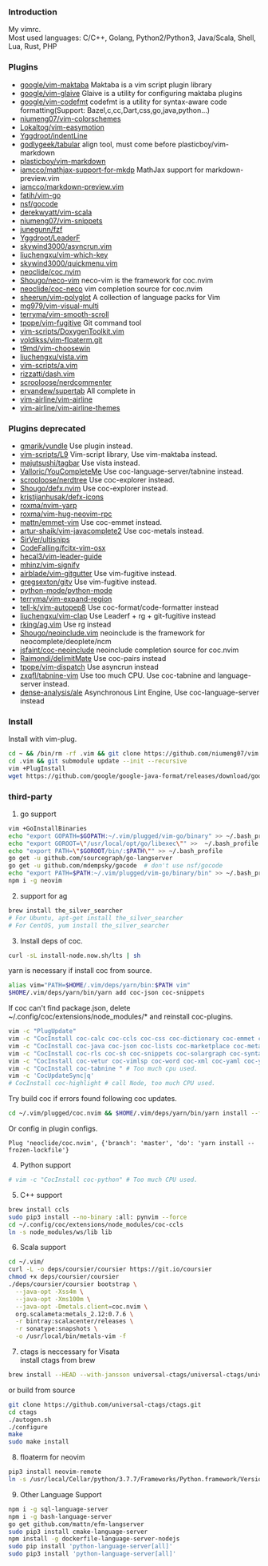 ### Introduction  
My vimrc.  
Most used languages: C/C++, Golang, Python2/Python3, Java/Scala, Shell, Lua, Rust, PHP  
  
### Plugins  
- [google/vim-maktaba](https://github.com/google/vim-maktaba)                            Maktaba is a vim script plugin library  
- [google/vim-glaive](https://github.com/google/vim-glaive)                              Glaive is a utility for configuring maktaba plugins  
- [google/vim-codefmt](https://github.com/google/vim-codefmt)                            codefmt is a utility for syntax-aware code formatting(Support: Bazel,c,cc,Dart,css,go,java,python...)  
- [niumeng07/vim-colorschemes](https://github.com/niumeng07/vim-colorschemes)  
- [Lokaltog/vim-easymotion](https://github.com/Lokaltog/vim-easymotion)  
- [Yggdroot/indentLine](https://github.com/Yggdroot/indentLine)  
- [godlygeek/tabular](https://github.com/godlygeek/tabular)                              align tool, must come before plasticboy/vim-markdown  
- [plasticboy/vim-markdown](https://github.com/plasticboy/vim-markdown)  
- [iamcco/mathjax-support-for-mkdp](https://github.com/iamcco/mathjax-support-for-mkdp)  MathJax support for markdown-preview.vim  
- [iamcco/markdown-preview.vim](https://github.com/iamcco/markdown-preview.vim)  
- [fatih/vim-go](https://github.com/fatih/vim-go)  
- [nsf/gocode](https://github.com/nsf/gocode)  
- [derekwyatt/vim-scala](https://github.com/derekwyatt/vim-scala)  
- [niumeng07/vim-snippets](https://github.com/niumeng07/vim-snippets)  
- [junegunn/fzf](https://github.com/junegunn/fzf)  
- [Yggdroot/LeaderF](https://github.com/Yggdroot/LeaderF)  
- [skywind3000/asyncrun.vim](https://github.com/skywind3000/asyncrun.vim)  
- [liuchengxu/vim-which-key](https://github.com/liuchengxu/vim-which-key)  
- [skywind3000/quickmenu.vim](https://github.com/skywind3000/quickmenu.vim)  
- [neoclide/coc.nvim](https://github.com/neoclide/coc.nvim)  
- [Shougo/neco-vim](https://github.com/Shougo/neco-vim)                                  neco-vim is the framework for coc.nvim  
- [neoclide/coc-neco](https://github.com/neoclide/coc-neco)                              vim completion source for coc.nvim  
- [sheerun/vim-polyglot](https://github.com/sheerun/vim-polyglot)                        A collection of language packs for Vim  
- [mg979/vim-visual-multi](https://github.com/mg979/vim-visual-multi)  
- [terryma/vim-smooth-scroll](https://github.com/terryma/vim-smooth-scroll)  
- [tpope/vim-fugitive](https://github.com/tpope/vim-fugitive)                            Git command tool  
- [vim-scripts/DoxygenToolkit.vim](https://github.com/vim-scripts/DoxygenToolkit.vim)  
- [voldikss/vim-floaterm.git](https://github.com/voldikss/vim-floaterm.git)  
- [t9md/vim-choosewin](https://github.com/t9md/vim-choosewin.git)  
- [liuchengxu/vista.vim](https://github.com/liuchengxu/vista.vim)  
- [vim-scripts/a.vim](https://github.com/vim-scripts/a.vim)  
- [rizzatti/dash.vim](https://github.com/rizzatti/dash.vim)  
- [scrooloose/nerdcommenter](https://github.com/scrooloose/nerdcommenter)  
- [ervandew/supertab](https://github.com/ervandew/supertab)                              All complete in <TAB>  
- [vim-airline/vim-airline](https://github.com/vim-airline/vim-airline)  
- [vim-airline/vim-airline-themes](https://github.com/vim-airline/vim-airline-themes)  
  
### Plugins deprecated  
- [gmarik/vundle](https://github.com/gmarik/vundle)                                  Use plugin instead.  
- [vim-scripts/L9](https://github.com/vim-scripts/L9)                                Vim-script library, Use vim-maktaba instead.  
- [majutsushi/tagbar](https://github.com/majutsushi/tagbar)                          Use vista instead.  
- [Valloric/YouCompleteMe](https://github.com/Valloric/YouCompleteMe)                Use coc-language-server/tabnine instead.  
- [scrooloose/nerdtree](https://github.com/scrooloose/nerdtree)                      Use coc-explorer instead.  
- [Shougo/defx.nvim](https://github.com/Shougo/defx.nvim)                            Use coc-explorer instead.  
- [kristijanhusak/defx-icons](https://github.com/kristijanhusak/defx-icons)  
- [roxma/nvim-yarp](https://github.com/roxma/nvim-yarp)  
- [roxma/vim-hug-neovim-rpc](https://github.com/roxma/vim-hug-neovim-rpc)  
- [mattn/emmet-vim](https://github.com/mattn/emmet-vim)                              Use coc-emmet instead.  
- [artur-shaik/vim-javacomplete2](https://github.com/artur-shaik/vim-javacomplete2)  Use coc-metals instead.  
- [SirVer/ultisnips](https://github.com/SirVer/ultisnips)  
- [CodeFalling/fcitx-vim-osx](https://github.com/CodeFalling/fcitx-vim-osx)  
- [hecal3/vim-leader-guide](https://github.com/hecal3/vim-leader-guide)  
- [mhinz/vim-signify](https://github.com/mhinz/vim-signify)  
- [airblade/vim-gitgutter](https://github.com/airblade/vim-gitgutter)                Use vim-fugitive instead.  
- [gregsexton/gitv](https://github.com/gregsexton/gitv)                              Use vim-fugitive instead.  
- [python-mode/python-mode](https://github.com/python-mode/python-mode)  
- [terryma/vim-expand-region](https://github.com/terryma/vim-expand-region)  
- [tell-k/vim-autopep8](https://github.com/tell-k/vim-autopep8)                      Use coc-format/code-formatter instead  
- [liuchengxu/vim-clap](https://github.com/liuchengxu/vim-clap)                      Use Leaderf + rg + git-fugitive instead  
- [rking/ag.vim](https://github.com/rking/ag.vim)                                    Use rg instead  
- [Shougo/neoinclude.vim](https://github.com/Shougo/neoinclude.vim)                  neoinclude is the framework for neocomplete/deoplete/ncm  
- [jsfaint/coc-neoinclude](https://github.com/jsfaint/coc-neoinclude)                neoinclude completion source for coc.nvim  
- [Raimondi/delimitMate](https://github.com/Raimondi/delimitMate)                    Use coc-pairs instead  
- [tpope/vim-dispatch](https://github.com/tpope/vim-dispatch)                        Use asyncrun instead  
- [zxqfl/tabnine-vim](https://github.com/zxqfl/tabnine-vim)                          Use too much CPU. Use coc-tabnine and language-server instead.
- [dense-analysis/ale](https://github.com/dense-analysis/ale)                        Asynchronous Lint Engine, Use coc-language-server instead  
  
### Install  
Install with vim-plug.  
```sh  
cd ~ && /bin/rm -rf .vim && git clone https://github.com/niumeng07/vim.git .vim  
cd .vim && git submodule update --init --recursive  
vim +PlugInstall  
wget https://github.com/google/google-java-format/releases/download/google-java-format-1.7/google-java-format-1.7-all-deps.jar ./.vim/deps/format  
```  
  
### third-party  
1. go support  
```sh
vim +GoInstallBinaries
echo "export GOPATH=$GOPATH:~/.vim/plugged/vim-go/binary" >> ~/.bash_profile
echo "export GOROOT=\"/usr/local/opt/go/libexec\"" >>  ~/.bash_profile
echo "export PATH=\"$GOROOT/bin/:$PATH\"" >> ~/.bash_profile
go get -u github.com/sourcegraph/go-langserver
go get -u github.com/mdempsky/gocode  # don't use nsf/gocode
echo "export PATH=$PATH:~/.vim/plugged/vim-go/binary/bin" >> ~/.bash_profile
npm i -g neovim
```
  
2. support for ag  
```sh
brew install the_silver_searcher
# For Ubuntu, apt-get install the_silver_searcher
# For CentOS, yum install the_silver_searcher
```
  
3. Install deps of coc.  
```sh
curl -sL install-node.now.sh/lts | sh
```
yarn is necessary if install coc from source.  
```sh
alias vim="PATH=$HOME/.vim/deps/yarn/bin:$PATH vim"
$HOME/.vim/deps/yarn/bin/yarn add coc-json coc-snippets
```
If coc can't find package.json, delete ~/.config/coc/extensions/node_modules/* and reinstall coc-plugins.
```sh
vim -c "PlugUpdate"
vim -c "CocInstall coc-calc coc-ccls coc-css coc-dictionary coc-emmet coc-explorer coc-floaterm coc-git coc-go coc-gocode coc-html|q"
vim -c "CocInstall coc-java coc-json coc-lists coc-marketplace coc-metals coc-neosnippet coc-omni coc-pairs coc-phpls coc-prettier coc-python|q"
vim -c "CocInstall coc-rls coc-sh coc-snippets coc-solargraph coc-syntax coc-tag coc-translator coc-tslint coc-tsserver coc-ultisnips|q"
vim -c "CocInstall coc-vetur coc-vimlsp coc-word coc-xml coc-yaml coc-yank|q"
vim -c "CocInstall coc-tabnine " # Too much cpu used.
vim -c 'CocUpdateSync|q'
# CocInstall coc-highlight # call Node, too much CPU used.
```
Try build coc if errors found following coc updates.
```sh
cd ~/.vim/plugged/coc.nvim && $HOME/.vim/deps/yarn/bin/yarn install --frozen-lockfile && cd -
```
Or config in plugin configs.  
```vim
Plug 'neoclide/coc.nvim', {'branch': 'master', 'do': 'yarn install --frozen-lockfile'}
```

4. Python support  
```sh
# vim -c "CocInstall coc-python" # Too much CPU used.
```

5. C++ support  
```sh
brew install ccls
sudo pip3 install --no-binary :all: pynvim --force
cd ~/.config/coc/extensions/node_modules/coc-ccls
ln -s node_modules/ws/lib lib
```
  
6. Scala support  
```sh
cd ~/.vim/
curl -L -o deps/coursier/coursier https://git.io/coursier
chmod +x deps/coursier/coursier
./deps/coursier/coursier bootstrap \
  --java-opt -Xss4m \
  --java-opt -Xms100m \
  --java-opt -Dmetals.client=coc.nvim \
  org.scalameta:metals_2.12:0.7.6 \
  -r bintray:scalacenter/releases \
  -r sonatype:snapshots \
  -o /usr/local/bin/metals-vim -f
```
  
7. ctags is neccessary for Visata  
install ctags from brew  
```sh
brew install --HEAD --with-jansson universal-ctags/universal-ctags/universal-ctags
```
or build from source  
```sh
git clone https://github.com/universal-ctags/ctags.git
cd ctags
./autogen.sh
./configure
make
sudo make install
```

8. floaterm for neovim  
```sh
pip3 install neovim-remote
ln -s /usr/local/Cellar/python/3.7.7/Frameworks/Python.framework/Versions/3.7/bin/nvr /usr/local/bin/nvr
```
  
9. Other Language Support  
```sh
npm i -g sql-language-server  
npm i -g bash-language-server  
go get github.com/mattn/efm-langserver  
sudo pip3 install cmake-language-server
npm install -g dockerfile-language-server-nodejs
sudo pip install 'python-language-server[all]'
sudo pip3 install 'python-language-server[all]'
```
  
